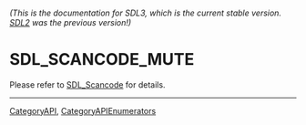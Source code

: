 ###### (This is the documentation for SDL3, which is the current stable version. [SDL2](https://wiki.libsdl.org/SDL2/) was the previous version!)
# SDL_SCANCODE_MUTE

Please refer to [SDL_Scancode](SDL_Scancode) for details.

----
[CategoryAPI](CategoryAPI), [CategoryAPIEnumerators](CategoryAPIEnumerators)

